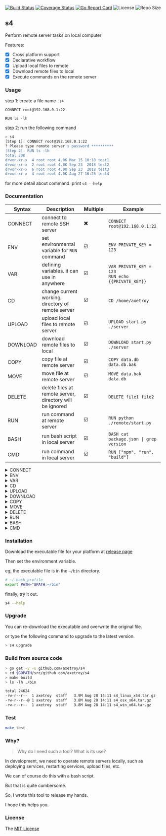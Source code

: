 [![Build Status](https://travis-ci.com/axetroy/s4.svg?branch=master)](https://travis-ci.com/axetroy/s4)
[![Coverage Status](https://coveralls.io/repos/github/axetroy/s4/badge.svg?branch=master)](https://coveralls.io/github/axetroy/s4?branch=master)
[![Go Report Card](https://goreportcard.com/badge/github.com/axetroy/s4)](https://goreportcard.com/report/github.com/axetroy/s4)
![License](https://img.shields.io/github/license/axetroy/s4.svg)
![Repo Size](https://img.shields.io/github/repo-size/axetroy/s4.svg)

## s4

Perform remote server tasks on local computer

Features:

- [x] Cross platform support
- [x] Declarative workflow
- [x] Upload local files to remote
- [x] Download remote files to local
- [x] Execute commands on the remote server

### Usage

step 1: create a file name `.s4`

```s4
CONNECT root@192.168.0.1:22

RUN ls -lh
```

step 2: run the following command

```bash
> s4
[Step 1]: CONNECT root@192.168.0.1:22
? Please type remote server's password **********
[Step 2]: RUN ls -lh
total 20K
drwxr-xr-x  4 root root 4.0K Mar 15 10:10 test1
drwxr-xr-x  2 root root 4.0K Sep 23  2018 test2
drwxr-xr-x  6 root root 4.0K Sep 23  2018 test3
drwxr-xr-x  4 root root 4.0K Aug 27 16:25 test4
```

for more detail about command. print `s4 --help`

### Documentation

| Syntax   | Description                                              | Multiple | Example                                                |
| -------- | -------------------------------------------------------- | -------- | ------------------------------------------------------ |
| CONNECT  | connect to remote SSH server                             | ✖️       | `CONNECT root@192.168.0.1:22`                          |
| ENV      | set environmental variable for `RUN` command             | ☑️       | `ENV PRIVATE_KEY = 123`                                |
| VAR      | defining variables. it can use in anywhere               | ☑️       | `VAR PRIVATE_KEY = 123`<br/>`RUN echo {{PRIVATE_KEY}}` |
| CD       | change current working directory of remote server        | ☑️       | `CD /home/axetroy`                                     |
| UPLOAD   | upload local files to remote server                      | ☑️       | `UPLOAD start.py ./server`                             |
| DOWNLOAD | download remote files to local                           | ☑️       | `DOWNLOAD start.py ./server`                           |
| COPY     | copy file at remote server                               | ☑️       | `COPY data.db data.db.bak`                             |
| MOVE     | move file at remote server                               | ☑️       | `MOVE data.bak data.db`                                |
| DELETE   | delete files at remote server, directory will be ignored | ☑️       | `DELETE file1 file2`                                   |
| RUN      | run command at remote server                             | ☑️       | `RUN python ./remote/start.py`                         |
| BASH     | run bash script in local server                          | ☑️       | `BASH cat package.json \| grep version`                |
| CMD      | run command in local server                              | ☑️       | `RUN ["npm", "run", "build"]`                          |

<details><summary>CONNECT</summary>

connect to remote SSH server. Its format should be `username@address:port`

eg `CONNECT root@192.168.0.1:22`

</details>

<details><summary>ENV</summary>

set environmental variable for `RUN` command

eg `ENV PRIVATE_KEY = 123`

</details>

<details><summary>VAR</summary>

defining variables. It has 3 ways to define it.

### Set string literals

Its format is this `VAR {key} = {value}`

```s4
VAR PRIVATE_KEY = 123

RUN echo {{PRIVATE_KEY}}
```

### Set environmental variable

Its format is this `VAR {key} = ${envKey}:{tag}`

`tag` can be `local`/`remote`. Used to specify to get local/remote environment variables

```s4
VAR GOPATH_LOCAL = $GOPATH:local

VAR GOPATH_REMOTE = $GOPATH:remote

BASH echo "local GOPATH: {{GOPATH_LOCAL}}"
RUN echo "remote GOPATH: {{GOPATH_REMOTE}}"
```

### Set stdout from execute the command line

Its format is this `VAR {key} <= {bashCommand}`.

This will execute command at remote and set stdout to variable.

or use the format `VAR {key} <= ["{command}", "{argument1}", "{argument2}"]`. It will run in local

```s4
VAR GO_VERSION_LOCAL <= ["go", "version"]

VAR GO_VERSION_REMOTE <= go version

BASH echo "local version: {{GO_VERSION_LOCAL}}"
RUN echo "remote version: {{GO_VERSION_REMOTE}}"
```

```s4
VAR PRIVATE_KEY = 123
ENV PRIVATE_KEY = {{PRIVATE_KEY}}
RUN echo {{PRIVATE_KEY}}
```

</details>

<details><summary>CD</summary>

change current working directory of remote server

eg `CD /home/axetroy`

If the directory does not exist, an error will be thrown

</details>

<details><summary>UPLOAD</summary>

upload local files to remote server

eg `UPLOAD start.py ./server`

It required at least two parameters. The last parameter is the remote server's directory where should be uploaded.

The rest of the parameters are local files path.

</details>

<details><summary>DOWNLOAD</summary>

download remote files to local

eg `DOWNLOAD start.py ./server`

It required at least two parameters. The last parameter is the local directory where should be downloaded.

The rest of the parameters are remote files path.

</details>

<details><summary>COPY</summary>

copy file at remote server

eg `COPY data.db data.db.bak`

</details>

<details><summary>MOVE</summary>

move file at remote server

eg `MOVE data.db data.db.bak`

</details>

<details><summary>DELETE</summary>

delete files at remote server, for security, directory will be ignored

eg `DELETE file1 file2`

</details>

<details><summary>RUN</summary>

run command at remote server

eg `RUN python ./remote/start.py`

It supports multi-line wrap

```s4
RUN npm version \
    && npm run build \
    && npm run test \
    && npm run publish
```

</details>

<details><summary>BASH</summary>

run command in local

eg `RUN python ./local/start.py`

It supports multi-line wrap

```s4
RUN npm version \
    && npm run build \
    && npm run test \
    && npm run publish
```

</details>

<details><summary>CMD</summary>

run command in local

eg `RUN ["npm", "run", "build"]`

It supports multi-line wrap

</details>

### Installation

Download the executable file for your platform at [release page](https://github.com/axetroy/s4/releases)

Then set the environment variable.

eg, the executable file is in the `~/bin` directory.

```bash
# ~/.bash_profile
export PATH="$PATH:~/bin"
```

finally, try it out.

```bash
s4 --help
```

### Upgrade

You can re-download the executable and overwrite the original file.

or type the following command to upgrade to the latest version.

```bash
> s4 upgrade
```

### Build from source code

```bash
> go get -v -u github.com/axetroy/s4
> cd $GOPATH/src/github.com/axetroy/s4
> make build
> ls -lh ./bin

total 24624
-rw-r--r--  1 axetroy  staff   3.9M Aug 28 14:11 s4_linux_x64.tar.gz
-rw-r--r--@ 1 axetroy  staff   3.8M Aug 28 14:11 s4_osx_x64.tar.gz
-rw-r--r--  1 axetroy  staff   3.8M Aug 28 14:11 s4_win_x64.tar.gz
```

### Test

```bash
make test
```

### Why?

> Why do I need such a tool?
> What is its use?

In development, we need to operate remote servers locally, such as deploying services, restarting services, upload files, etc.

We can of course do this with a bash script.

But that is quite cumbersome.

So, I wrote this tool to release my hands.

I hope this helps you.

### License

The [MIT License](https://github.com/axetroy/s4/blob/master/LICENSE)
